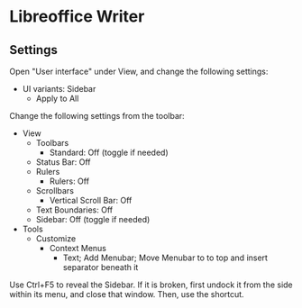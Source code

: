 # Libreoffice Writer

## Settings

Open "User interface" under View, and change the following settings:

- UI variants: Sidebar
	- Apply to All

Change the following settings from the toolbar:

- View
	- Toolbars
		- Standard: Off (toggle if needed)
	- Status Bar: Off
	- Rulers
		- Rulers: Off
	- Scrollbars
		- Vertical Scroll Bar: Off
    - Text Boundaries: Off
	- Sidebar: Off (toggle if needed)
- Tools
  - Customize
    - Context Menus
      - Text; Add Menubar; Move Menubar to to top and insert separator beneath it

Use Ctrl+F5 to reveal the Sidebar. If it is broken, first undock it from the side within its menu, and close that window. Then, use the shortcut.
